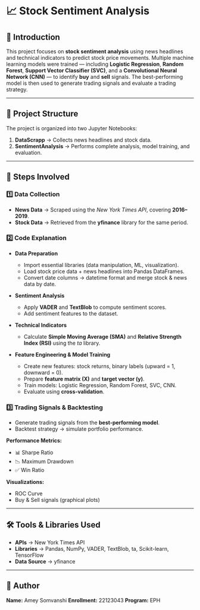 # 📈 Stock Sentiment Analysis

## 📝 Introduction

This project focuses on **stock sentiment analysis** using news headlines and technical indicators to predict stock price movements. Multiple machine learning models were trained — including **Logistic Regression**, **Random Forest**, **Support Vector Classifier (SVC)**, and a **Convolutional Neural Network (CNN)** — to identify **buy** and **sell** signals. The best-performing model is then used to generate trading signals and evaluate a trading strategy.

---

## 📂 Project Structure

The project is organized into two Jupyter Notebooks:

1. **DataScrapp** → Collects news headlines and stock data.
2. **SentimentAnalysis** → Performs complete analysis, model training, and evaluation.

---

## 🔄 Steps Involved

### 1️⃣ Data Collection

* **News Data** → Scraped using the *New York Times API*, covering **2016–2019**.
* **Stock Data** → Retrieved from the **yfinance** library for the same period.

### 2️⃣ Code Explanation

* **Data Preparation**

  * Import essential libraries (data manipulation, ML, visualization).
  * Load stock price data + news headlines into Pandas DataFrames.
  * Convert date columns → datetime format and merge stock & news data by date.

* **Sentiment Analysis**

  * Apply **VADER** and **TextBlob** to compute sentiment scores.
  * Add sentiment features to the dataset.

* **Technical Indicators**

  * Calculate **Simple Moving Average (SMA)** and **Relative Strength Index (RSI)** using the *ta* library.

* **Feature Engineering & Model Training**

  * Create new features: stock returns, binary labels (upward = 1, downward = 0).
  * Prepare **feature matrix (X)** and **target vector (y)**.
  * Train models: Logistic Regression, Random Forest, SVC, CNN.
  * Evaluate using **cross-validation**.

### 3️⃣ Trading Signals & Backtesting

* Generate trading signals from the **best-performing model**.
* Backtest strategy → simulate portfolio performance.

**Performance Metrics:**

* 📊 Sharpe Ratio
* 📉 Maximum Drawdown
* ✅ Win Ratio

**Visualizations:**

* ROC Curve
* Buy & Sell signals (graphical plots)

---

## 🛠️ Tools & Libraries Used

* **APIs** → New York Times API
* **Libraries** → Pandas, NumPy, VADER, TextBlob, ta, Scikit-learn, TensorFlow
* **Data Source** → yfinance

---

## 👤 Author

**Name:** Amey Somvanshi
**Enrollment:** 22123043
**Program:** EPH

